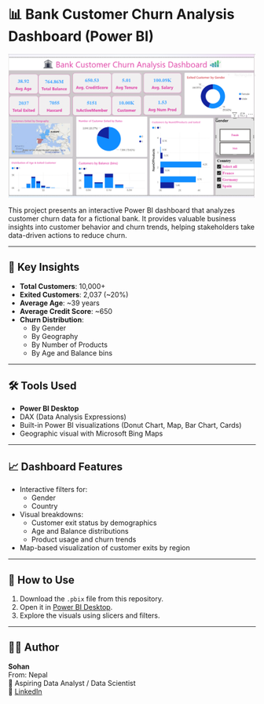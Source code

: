 # 📊 Bank Customer Churn Analysis Dashboard (Power BI)

![Dashboard Screenshot](./Bank%20Churn%20Dashboard/dashboard-screenshot.PNG)

This project presents an interactive Power BI dashboard that analyzes customer churn data for a fictional bank. It provides valuable business insights into customer behavior and churn trends, helping stakeholders take data-driven actions to reduce churn.

---

## 📌 Key Insights

- **Total Customers**: 10,000+
- **Exited Customers**: 2,037 (~20%)
- **Average Age**: ~39 years
- **Average Credit Score**: ~650
- **Churn Distribution**:
  - By Gender
  - By Geography
  - By Number of Products
  - By Age and Balance bins

---


## 🛠️ Tools Used

- **Power BI Desktop**
- DAX (Data Analysis Expressions)
- Built-in Power BI visualizations (Donut Chart, Map, Bar Chart,  Cards)
- Geographic visual with Microsoft Bing Maps

---

## 📈 Dashboard Features

- Interactive filters for:
  - Gender
  - Country
- Visual breakdowns:
  - Customer exit status by demographics
  - Age and Balance distributions
  - Product usage and churn trends
- Map-based visualization of customer exits by region

---

## 🚀 How to Use

1. Download the `.pbix` file from this repository.
2. Open it in [Power BI Desktop](https://powerbi.microsoft.com/en-us/desktop/).
3. Explore the visuals using slicers and filters.

---


## 👨‍💻 Author

**Sohan**  
From: Nepal  
💼 Aspiring Data Analyst / Data Scientist  
🔗 [LinkedIn]((https://www.linkedin.com/in/sohan-kumar-shah-83b61025a/)) 

